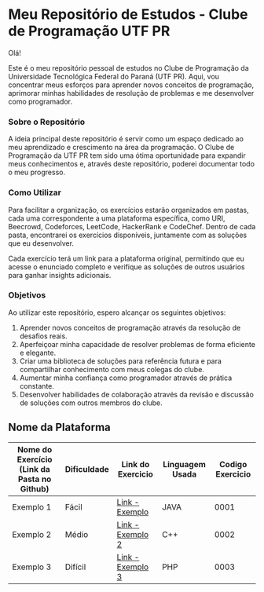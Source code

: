 # Meu Repositório de Estudos - Clube de Programação UTF PR
Olá!

Este é o meu repositório pessoal de estudos no Clube de Programação da Universidade Tecnológica Federal do Paraná (UTF PR). Aqui, vou concentrar meus esforços para aprender novos conceitos de programação, aprimorar minhas habilidades de resolução de problemas e me desenvolver como programador.

### Sobre o Repositório
A ideia principal deste repositório é servir como um espaço dedicado ao meu aprendizado e crescimento na área da programação. O Clube de Programação da UTF PR tem sido uma ótima oportunidade para expandir meus conhecimentos e, através deste repositório, poderei documentar todo o meu progresso.

### Como Utilizar
Para facilitar a organização, os exercícios estarão organizados em pastas, cada uma correspondente a uma plataforma específica, como URI, Beecrowd, Codeforces, LeetCode, HackerRank e CodeChef. Dentro de cada pasta, encontrarei os exercícios disponíveis, juntamente com as soluções que eu desenvolver.

Cada exercício terá um link para a plataforma original, permitindo que eu acesse o enunciado completo e verifique as soluções de outros usuários para ganhar insights adicionais.

### Objetivos
Ao utilizar este repositório, espero alcançar os seguintes objetivos:

1. Aprender novos conceitos de programação através da resolução de desafios reais.
2. Aperfeiçoar minha capacidade de resolver problemas de forma eficiente e elegante.
3. Criar uma biblioteca de soluções para referência futura e para compartilhar conhecimento com meus colegas do clube.
4. Aumentar minha confiança como programador através de prática constante.
5. Desenvolver habilidades de colaboração através da revisão e discussão de soluções com outros membros do clube.

## Nome da Plataforma

| Nome do Exercício (Link da Pasta no Github)                                         | Dificuldade | Link  do Exercicio                                                                                    | Linguagem Usada | Codigo Exercicio
|-----------------------------------------------------------|------------|-------------------------------------------------------------------------------------------|----------|---------|
| Exemplo 1                                                 | Fácil      | [Link - Exemplo](https://www.urionlinejudge.com.br/judge/pt/problems/view/12345)       | JAVA | 0001
| Exemplo 2                                                 | Médio      | [Link - Exemplo 2](https://www.urionlinejudge.com.br/judge/pt/problems/view/67890)       | C++ | 0002
| Exemplo 3                                                 | Difícil    | [Link - Exemplo 3](https://www.urionlinejudge.com.br/judge/pt/problems/view/13579)       | PHP | 0003
